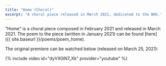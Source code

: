 ```yaml
---
title: "Home (Choral)"
excerpt: "A choral piece released in March 2021, dedicated to the NHS."
---
```


"Home" is a choral piece composed in February 2021 and released in March 2021. The poem to the piece (written in January 2021) can be found [here]({{ site.baseurl }}/poems/poem_home).

The original premiere can be watched below (released on March 25, 2021):

<!-- <iframe width="994" height="559" src="https://www.youtube.com/embed/dyVX0iN7_Xk" title="YouTube video player" frameborder="0" allow="encrypted-media" allowfullscreen></iframe> -->
{% include video id="dyVX0iN7_Xk" provider="youtube" %}